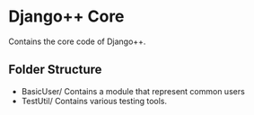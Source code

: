 # Django++ Core
Contains the core code of Django++.

## Folder Structure
- BasicUser/ Contains a module that represent common users
- TestUtil/ Contains various testing tools.
